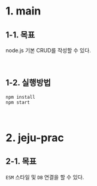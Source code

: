 # 1. main
## 1-1. 목표
node.js 기본 CRUD를 작성할 수 있다.

<br>

## 1-2. 실행방법
```
npm install
npm start
```

<br>

# 2. jeju-prac
## 2-1. 목표
`ESM` 스타일 및 `DB` 연결을 할 수 있다.
